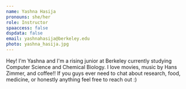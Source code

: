 ```yaml
---
name: Yashna Hasija
pronouns: she/her
role: Instructor
spaaccess: false
dspdata: false
email: yashnahasija@berkeley.edu
photo: yashna_hasija.jpg
---
```



Hey! I'm Yashna and I'm a rising junior at Berkeley currently studying Computer Science and Chemical Biology. I love movies, music by Hans Zimmer, and coffee!! If you guys ever need to chat about research, food, medicine, or honestly anything feel free to reach out :)